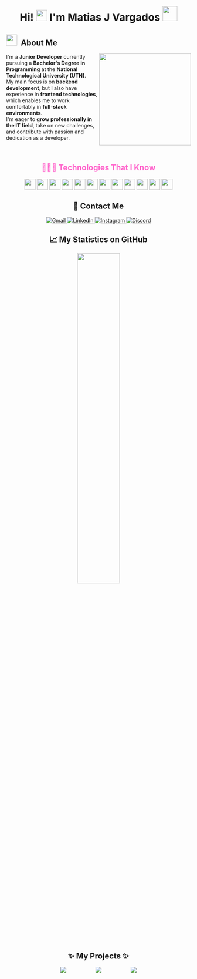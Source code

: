 <h1 align="center">
  Hi! <img src="https://media.giphy.com/media/hvRJCLFzcasrR4ia7z/giphy.gif" width="30px"> I'm Matias J Vargados 
  <img src="https://i.pinimg.com/originals/66/36/d3/6636d37ba22a391c6353b1436a81f656.gif" width="40px">
</h1>



<h2><img src="https://i.pinimg.com/originals/a2/38/d2/a238d2916547ae1aa1738c7e134385e0.gif" width="30px"> &nbsp;About Me</h2>

<picture>
  <img align="right" src="https://i.giphy.com/qgQUggAC3Pfv687qPC.webp" width="250px">
</picture>

<p>
  I'm a <strong>Junior Developer</strong> currently pursuing a <strong>Bachelor's Degree in Programming</strong> at the <strong>National Technological University (UTN)</strong>.<br>
  My main focus is on <strong>backend development</strong>, but I also have experience in <strong>frontend technologies</strong>, which enables me to work comfortably in <strong>full-stack environments</strong>.<br>
  I'm eager to <strong>grow professionally in the IT field</strong>, take on new challenges, and contribute with passion and dedication as a developer.
</p>

<br>

<h2 align="center" style="color:#ff66cc;">👨🏻‍💻 Technologies That I Know</h2>

<p align="center">
  <img src="https://cdn.jsdelivr.net/gh/devicons/devicon@latest/icons/vscode/vscode-original.svg" width="30" />
  <img src="https://cdn.jsdelivr.net/gh/devicons/devicon@latest/icons/git/git-original.svg" width="30" />
  <img src="https://cdn.jsdelivr.net/gh/devicons/devicon@latest/icons/github/github-original.svg" width="30" />
  <img src="https://cdn.jsdelivr.net/gh/devicons/devicon@latest/icons/mysql/mysql-original-wordmark.svg" width="30" />
  <img src="https://cdn.jsdelivr.net/gh/devicons/devicon@latest/icons/mongodb/mongodb-original-wordmark.svg" width="30" />
  <img src="https://cdn.jsdelivr.net/gh/devicons/devicon@latest/icons/python/python-original.svg" width="30" />
  <img src="https://cdn.jsdelivr.net/gh/devicons/devicon@latest/icons/java/java-original.svg" width="30" />
  <img src="https://cdn.jsdelivr.net/gh/devicons/devicon@latest/icons/html5/html5-original.svg" width="30" />
  <img src="https://cdn.jsdelivr.net/gh/devicons/devicon@latest/icons/css3/css3-original.svg" width="30" />
  <img src="https://cdn.jsdelivr.net/gh/devicons/devicon@latest/icons/javascript/javascript-original.svg" width="30" />
  <img src="https://cdn.jsdelivr.net/gh/devicons/devicon@latest/icons/nodejs/nodejs-original.svg" width="30" />
  <img src="https://cdn.jsdelivr.net/gh/devicons/devicon@latest/icons/selenium/selenium-original.svg" width="30" />
</p>

<h2 align="center">📩 Contact Me</h2>

<p align="center">
  <a href="mailto:leandra.silva@ccc.ufcg.edu.br">
    <img src="https://img.shields.io/badge/-Gmail-c14438?style=flat&logo=Gmail&logoColor=white" alt="Gmail" />
  </a>
  <a href="https://www.linkedin.com/in/leandra-silva-831b891ab/">
    <img src="https://img.shields.io/badge/-LinkedIn-blue?style=flat&logo=Linkedin&logoColor=white" alt="LinkedIn" />
  </a>
  <a href="https://www.instagram.com/_leandra.oliveiras">
    <img src="https://img.shields.io/badge/-Instagram-c13584?style=flat&labelColor=c13584&logo=instagram&logoColor=white" alt="Instagram" />
  </a>
  <a href="https://discord.com/users/TU-ID-DE-DISCORD">
    <img src="https://img.shields.io/badge/-Discord-5865F2?style=flat&logo=discord&logoColor=white" alt="Discord" />
  </a>
</p>


<h2 align="center">📈 My Statistics on GitHub</h2>
<p align="center">
  <img width="48%" src="https://github-readme-streak-stats.herokuapp.com/?user=MatiVargados&theme=tokyonight" />
</p>


<h2 align="center">✨ My Projects ✨</h2>
<p align="center" style="display: flex; flex-wrap: wrap; justify-content: center; gap: 5pc;">
  <a href="https://github.com/Keruza3/Logo_Land_Game">
    <img src="https://github-readme-stats.vercel.app/api/pin/?username=Keruza3&repo=Logo_Land_Game&theme=tokyonight" />
  </a>
  <a href="https://github.com/MatiVargados/bot-ig-unfollowers">
    <img src="https://github-readme-stats.vercel.app/api/pin/?username=MatiVargados&repo=bot-ig-unfollowers&theme=tokyonight" />
  </a>
  <a href="https://github.com/MatiVargados/matrix-text">
    <img src="https://github-readme-stats.vercel.app/api/pin/?username=MatiVargados&repo=matrix-text&theme=tokyonight" />
  </a>
</p>




                                                     
          
          
